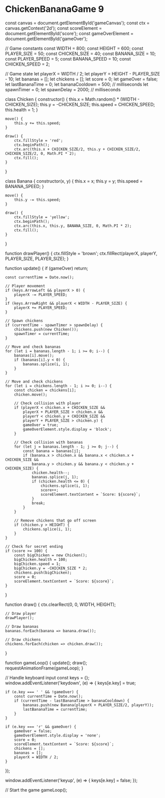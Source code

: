 # ChickenBananaGame   9
const canvas = document.getElementById('gameCanvas');
const ctx = canvas.getContext('2d');
const scoreElement = document.getElementById('score');
const gameOverElement = document.getElementById('gameOver');

// Game constants
const WIDTH = 800;
const HEIGHT = 600;
const PLAYER_SIZE = 50;
const CHICKEN_SIZE = 40;
const BANANA_SIZE = 10;
const PLAYER_SPEED = 5;
const BANANA_SPEED = 10;
const CHICKEN_SPEED = 2;

// Game state
let playerX = WIDTH / 2;
let playerY = HEIGHT - PLAYER_SIZE - 10;
let bananas = [];
let chickens = [];
let score = 0;
let gameOver = false;
let lastBananaTime = 0;
let bananaCooldown = 500; // milliseconds
let spawnTimer = 0;
let spawnDelay = 2000; // milliseconds

class Chicken {
    constructor() {
        this.x = Math.random() * (WIDTH - CHICKEN_SIZE);
        this.y = -CHICKEN_SIZE;
        this.speed = CHICKEN_SPEED;
        this.health = 1;
    }

    move() {
        this.y += this.speed;
    }

    draw() {
        ctx.fillStyle = 'red';
        ctx.beginPath();
        ctx.arc(this.x + CHICKEN_SIZE/2, this.y + CHICKEN_SIZE/2, CHICKEN_SIZE/2, 0, Math.PI * 2);
        ctx.fill();
    }
}

class Banana {
    constructor(x, y) {
        this.x = x;
        this.y = y;
        this.speed = BANANA_SPEED;
    }

    move() {
        this.y -= this.speed;
    }

    draw() {
        ctx.fillStyle = 'yellow';
        ctx.beginPath();
        ctx.arc(this.x, this.y, BANANA_SIZE, 0, Math.PI * 2);
        ctx.fill();
    }
}

function drawPlayer() {
    ctx.fillStyle = 'brown';
    ctx.fillRect(playerX, playerY, PLAYER_SIZE, PLAYER_SIZE);
}

function update() {
    if (gameOver) return;

    const currentTime = Date.now();

    // Player movement
    if (keys.ArrowLeft && playerX > 0) {
        playerX -= PLAYER_SPEED;
    }
    if (keys.ArrowRight && playerX < WIDTH - PLAYER_SIZE) {
        playerX += PLAYER_SPEED;
    }

    // Spawn chickens
    if (currentTime - spawnTimer > spawnDelay) {
        chickens.push(new Chicken());
        spawnTimer = currentTime;
    }

    // Move and check bananas
    for (let i = bananas.length - 1; i >= 0; i--) {
        bananas[i].move();
        if (bananas[i].y < 0) {
            bananas.splice(i, 1);
        }
    }

    // Move and check chickens
    for (let i = chickens.length - 1; i >= 0; i--) {
        const chicken = chickens[i];
        chicken.move();

        // Check collision with player
        if (playerX < chicken.x + CHICKEN_SIZE &&
            playerX + PLAYER_SIZE > chicken.x &&
            playerY < chicken.y + CHICKEN_SIZE &&
            playerY + PLAYER_SIZE > chicken.y) {
            gameOver = true;
            gameOverElement.style.display = 'block';
        }

        // Check collision with bananas
        for (let j = bananas.length - 1; j >= 0; j--) {
            const banana = bananas[j];
            if (banana.x > chicken.x && banana.x < chicken.x + CHICKEN_SIZE &&
                banana.y > chicken.y && banana.y < chicken.y + CHICKEN_SIZE) {
                chicken.health--;
                bananas.splice(j, 1);
                if (chicken.health <= 0) {
                    chickens.splice(i, 1);
                    score++;
                    scoreElement.textContent = `Score: ${score}`;
                }
                break;
            }
        }

        // Remove chickens that go off screen
        if (chicken.y > HEIGHT) {
            chickens.splice(i, 1);
        }
    }

    // Check for secret ending
    if (score >= 100) {
        const bigChicken = new Chicken();
        bigChicken.health = 100;
        bigChicken.speed = 1;
        bigChicken.y = -CHICKEN_SIZE * 2;
        chickens.push(bigChicken);
        score = 0;
        scoreElement.textContent = `Score: ${score}`;
    }
}

function draw() {
    ctx.clearRect(0, 0, WIDTH, HEIGHT);
    
    // Draw player
    drawPlayer();
    
    // Draw bananas
    bananas.forEach(banana => banana.draw());
    
    // Draw chickens
    chickens.forEach(chicken => chicken.draw());
}

function gameLoop() {
    update();
    draw();
    requestAnimationFrame(gameLoop);
}

// Handle keyboard input
const keys = {};
window.addEventListener('keydown', (e) => {
    keys[e.key] = true;
    
    if (e.key === ' ' && !gameOver) {
        const currentTime = Date.now();
        if (currentTime - lastBananaTime > bananaCooldown) {
            bananas.push(new Banana(playerX + PLAYER_SIZE/2, playerY));
            lastBananaTime = currentTime;
        }
    }
    
    if (e.key === 'r' && gameOver) {
        gameOver = false;
        gameOverElement.style.display = 'none';
        score = 0;
        scoreElement.textContent = `Score: ${score}`;
        chickens = [];
        bananas = [];
        playerX = WIDTH / 2;
    }
});

window.addEventListener('keyup', (e) => {
    keys[e.key] = false;
});

// Start the game
gameLoop(); 
